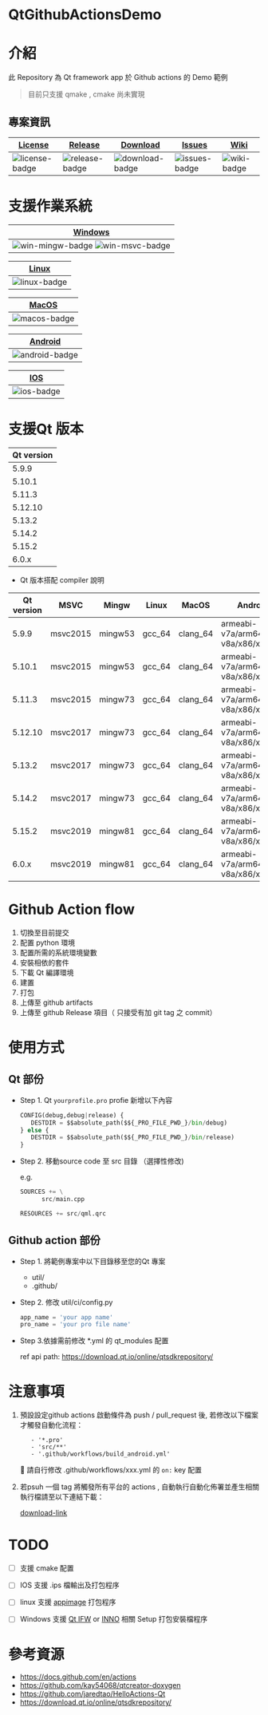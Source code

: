 QtGithubActionsDemo
=======

# 介紹

此 Repository 為 Qt framework app 於 Github actions 的 Demo 範例

> 目前只支援 qmake , cmake 尚未實現

## 專案資訊


| [License][license-link] | [Release][release-link] | [Download][download-link] | [Issues][issues-link] | [Wiki][wiki-links] |
|-------------------------|-------------------------|---------------------------|-----------------------|--------------------|
| ![license-badge]        | ![release-badge]        | ![download-badge]         | ![issues-badge]       | ![wiki-badge]      |

[win-link]: https://github.com/kay54068/QtGithubActionDemo/actions?query=workflow%3AWindows-MinGW "WindowsAction"
[win-mingw-badge]: https://github.com/kay54068/QtGithubActionDemo/workflows/Windows-MinGW/badge.svg  "Windows MSVC"

[win-link]: https://github.com/kay54068/QtGithubActionDemo/actions?query=workflow%3AWindows-MSVC "WindowsAction"
[win-msvc-badge]: https://github.com/kay54068/QtGithubActionDemo/workflows/Windows-MSVC/badge.svg  "Windows MSVC"

[linux-link]: https://github.com/kay54068/QtGithubActionDemo/actions?query=workflow%3AUbuntu "UbuntuAction"
[linux-badge]: https://github.com/kay54068/QtGithubActionDemo/workflows/Linux/badge.svg "Ubuntu"

[macos-link]: https://github.com/kay54068/QtGithubActionDemo/actions?query=workflow%3AMacOS "MacOSAction"
[macos-badge]: https://github.com/kay54068/QtGithubActionDemo/workflows/MacOS/badge.svg "MacOS"

[android-link]: https://github.com/kay54068/QtGithubActionDemo/actions?query=workflow%3AAndroid "AndroidAction"
[android-badge]: https://github.com/kay54068/QtGithubActionDemo/workflows/Android/badge.svg "Android"

[ios-link]: https://github.com/kay54068/QtGithubActionDemo/actions?query=workflow%3AIOS "IOSAction"
[ios-badge]: https://github.com/kay54068/QtGithubActionDemo/workflows/IOS/badge.svg "IOS"

[release-link]: https://github.com/kay54068/QtGithubActionDemo/releases "Release status"
[release-badge]: https://img.shields.io/github/release/kay54068/QtGithubActionDemo.svg?style=flat-square "Release status"

[download-link]: https://github.com/kay54068/QtGithubActionDemo/releases/latest "Download status"
[download-badge]: https://img.shields.io/github/downloads/kay54068/QtGithubActionDemo/total.svg?style=flat-square "Download status"

[license-link]: https://github.com/kay54068/QtGithubActionDemo/blob/master/LICENSE "LICENSE"
[license-badge]: https://img.shields.io/badge/license-MIT-blue.svg "MIT"


[issues-link]: https://github.com/kay54068/QtGithubActionDemo/issues "Issues"
[issues-badge]: https://img.shields.io/badge/github-issues-red.svg?maxAge=60 "Issues"

[wiki-links]: https://github.com/kay54068/QtGithubActionDemo/wiki "wiki"
[wiki-badge]: https://img.shields.io/badge/github-wiki-181717.svg?maxAge=60 "wiki"


# 支援作業系統

| [Windows][win-link]                   |
|---------------------------------------|
| ![win-mingw-badge]  ![win-msvc-badge] |



| [Linux][linux-link] |
|----------------------|
| ![linux-badge]      |

| [MacOS][macos-link] |
|---------------------|
| ![macos-badge]      |


| [Android][android-link] |
|-------------------------|
| ![android-badge]        |


| [IOS][ios-link] |
|-----------------|
| ![ios-badge]    |



# 支援Qt 版本

| Qt version |
|------------|
| 5.9.9      |
| 5.10.1     |
| 5.11.3     |
| 5.12.10    |
| 5.13.2     |
| 5.14.2     |
| 5.15.2     |
| 6.0.x      |


- Qt 版本搭配 compiler 說明

| Qt version | MSVC     | Mingw   | Linux  | MacOS    | Android                          | IOS      |
|------------|----------|---------|--------|----------|----------------------------------|----------|
| 5.9.9      | msvc2015 | mingw53 | gcc_64 | clang_64 | armeabi-v7a/arm64-v8a/x86/x86_64 | clang_64 |
| 5.10.1     | msvc2015 | mingw53 | gcc_64 | clang_64 | armeabi-v7a/arm64-v8a/x86/x86_64 | clang_64 |
| 5.11.3     | msvc2015 | mingw73 | gcc_64 | clang_64 | armeabi-v7a/arm64-v8a/x86/x86_64 | clang_64 |
| 5.12.10    | msvc2017 | mingw73 | gcc_64 | clang_64 | armeabi-v7a/arm64-v8a/x86/x86_64 | clang_64 |
| 5.13.2     | msvc2017 | mingw73 | gcc_64 | clang_64 | armeabi-v7a/arm64-v8a/x86/x86_64 | clang_64 |
| 5.14.2     | msvc2017 | mingw73 | gcc_64 | clang_64 | armeabi-v7a/arm64-v8a/x86/x86_64 | clang_64 |
| 5.15.2     | msvc2019 | mingw81 | gcc_64 | clang_64 | armeabi-v7a/arm64-v8a/x86/x86_64 | clang_64 |
| 6.0.x      | msvc2019 | mingw81 | gcc_64 | clang_64 | armeabi-v7a/arm64-v8a/x86/x86_64 | clang_64 |


# Github Action flow

1. 切換至目前提交
2. 配置 python 環境
3. 配置所需的系統環境變數
4. 安裝相依的套件
5. 下載 Qt 編譯環境 
6. 建置
7. 打包
8. 上傳至 github artifacts
9. 上傳至 github Release 項目（ 只接受有加 git tag 之 commit）

# 使用方式

## Qt 部份
- Step 1.  Qt  `yourprofile.pro` profie 新增以下內容

   ```py
   CONFIG(debug,debug|release) {
      DESTDIR = $$absolute_path($${_PRO_FILE_PWD_}/bin/debug)
   } else {
      DESTDIR = $$absolute_path($${_PRO_FILE_PWD_}/bin/release)
   }

   ```
- Step 2.  移動source code 至 src 目錄 （選擇性修改)
  
   e.g.
   ```py
   SOURCES += \
         src/main.cpp

   RESOURCES += src/qml.qrc  
   ```

## Github action 部份
- Step 1. 將範例專案中以下目錄移至您的Qt 專案
   - util/
   - .github/
- Step 2. 修改 util/ci/config.py
   ```py
   app_name = 'your app name'
   pro_name = 'your pro file name'
   ```
- Step 3.依據需前修改 *.yml 的 qt_modules 配置

   ref api path:
   https://download.qt.io/online/qtsdkrepository/   



# 注意事項
1. 預設設定github actions 啟動條件為 push / pull_request 後, 若修改以下檔案才觸發自動化流程：
   ```
      - '*.pro'
      - 'src/**'
      - '.github/workflows/build_android.yml'
    ```
    📃 請自行修改 .github/workflows/xxx.yml 的 `on:` key 配置

2. 若psuh 一個 tag 將觸發所有平台的 actions , 自動執行自動化佈署並產生相關執行檔請至以下連結下載：

   [download-link]


# TODO
- [ ] 支援 cmake 配置
- [ ] IOS 支援 .ips 檔輸出及打包程序 
- [ ] linux 支援 [appimage](https://appimage.org/) 打包程序 
- [ ] Windows 支援 [Qt IFW](https://doc.qt.io/qtinstallerframework/ifw-overview.html) or [INNO](https://jrsoftware.org/isinfo.php) 相關 Setup 打包安裝檔程序


# 參考資源
- https://docs.github.com/en/actions
- https://github.com/kay54068/qtcreator-doxygen
- https://github.com/jaredtao/HelloActions-Qt
- https://download.qt.io/online/qtsdkrepository/